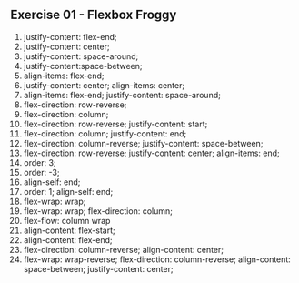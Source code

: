 ## Exercise 01 - Flexbox Froggy

1. justify-content: flex-end;
2. justify-content: center;
3. justify-content: space-around;
4. justify-content:space-between;
5. align-items: flex-end;
6. justify-content: center; align-items: center;
7. align-items: flex-end; justify-content: space-around;
8. flex-direction: row-reverse;
9. flex-direction: column;
10. flex-direction: row-reverse; justify-content: start;
11. flex-direction: column; justify-content: end;
12. flex-direction: column-reverse; justify-content: space-between;
13. flex-direction: row-reverse; justify-content: center; align-items: end;
14. order: 3;
15. order: -3;
16. align-self: end;
17. order: 1; align-self: end;
18. flex-wrap: wrap;
19. flex-wrap: wrap; flex-direction: column;
20. flex-flow: column wrap
21. align-content: flex-start;
22. align-content: flex-end;
23. flex-direction: column-reverse; align-content: center;
24. flex-wrap: wrap-reverse; flex-direction: column-reverse; align-content: space-between; justify-content: center;
